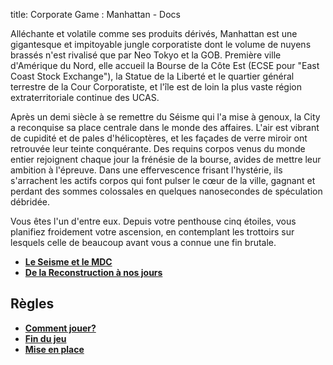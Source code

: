 title: Corporate Game : Manhattan - Docs

Alléchante et volatile comme ses produits dérivés, Manhattan est une gigantesque et impitoyable jungle corporatiste dont le volume de nuyens brassés n'est rivalisé que par Neo Tokyo et la GOB. Première ville d'Amérique du Nord, elle accueil la Bourse de la Côte Est (ECSE pour "East Coast Stock Exchange"), la Statue de la Liberté et le quartier général terrestre de la Cour Corporatiste, et l'île est de loin la plus vaste région extraterritoriale continue des UCAS.

Après un demi siècle à se remettre du Séisme qui l'a mise à genoux, la City a reconquise sa place centrale dans le monde des affaires. L'air est vibrant de cupidité et de pales d'hélicoptères, et les façades de verre miroir ont retrouvée leur teinte conquérante. Des requins corpos venus du monde entier rejoignent chaque jour la frénésie de la bourse, avides de mettre leur ambition à l'épreuve. Dans une effervescence frisant l'hystérie, ils s'arrachent les actifs corpos qui font pulser le cœur de la ville, gagnant et perdant des sommes colossales en quelques nanosecondes de spéculation débridée.

Vous êtes l'un d'entre eux. Depuis votre penthouse cinq étoiles, vous planifiez froidement votre ascension, en contemplant les trottoirs sur lesquels celle de beaucoup avant vous a connue une fin brutale.

* [**Le Seisme et le MDC**](seisme.md)
* [**De la Reconstruction à nos jours**](reconstruction.md)

## Règles

* [**Comment jouer?**](rules.md)
* [**Fin du jeu**](endgame.md)
* [**Mise en place**](start.md)
